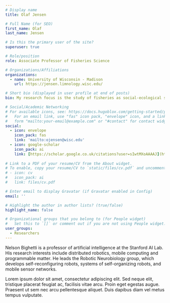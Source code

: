 ```yaml
---
# Display name
title: Olaf Jensen

# Full Name (for SEO)
first_name: Olaf
last_name: Jensen

# Is this the primary user of the site?
superuser: true

# Role/position
role: Associate Professor of Fisheries Science

# Organizations/Affiliations
organizations:
  - name: University of Wisconsin - Madison
    url: https://jensen.limnology.wisc.edu/

# Short bio (displayed in user profile at end of posts)
bio: My research focus is the study of fisheries as social-ecological systems.

# Social/Academic Networking
# For available icons, see: https://docs.hugoblox.com/getting-started/page-builder/#icons
#   For an email link, use "fas" icon pack, "envelope" icon, and a link in the
#   form "mailto:your-email@example.com" or "#contact" for contact widget.
social:
  - icon: envelope
    icon_pack: fas
    link: 'mailto:ojensen@wisc.edu'
  - icon: google-scholar
    icon_pack: ai
    link: [https://scholar.google.co.uk/citations?user=sIwtMXoAAAAJ](https://scholar.google.com/citations?user=iamhfDAAAAAJ&hl=en)
    
# Link to a PDF of your resume/CV from the About widget.
# To enable, copy your resume/CV to `static/files/cv.pdf` and uncomment the lines below.
# - icon: cv
#   icon_pack: ai
#   link: files/cv.pdf

# Enter email to display Gravatar (if Gravatar enabled in Config)
email: ''

# Highlight the author in author lists? (true/false)
highlight_name: false

# Organizational groups that you belong to (for People widget)
#   Set this to `[]` or comment out if you are not using People widget.
user_groups:
  - Researchers
---
```


Nelson Bighetti is a professor of artificial intelligence at the Stanford AI Lab. His research interests include distributed robotics, mobile computing and programmable matter. He leads the Robotic Neurobiology group, which develops self-reconfiguring robots, systems of self-organizing robots, and mobile sensor networks.

Lorem ipsum dolor sit amet, consectetur adipiscing elit. Sed neque elit, tristique placerat feugiat ac, facilisis vitae arcu. Proin eget egestas augue. Praesent ut sem nec arcu pellentesque aliquet. Duis dapibus diam vel metus tempus vulputate.
